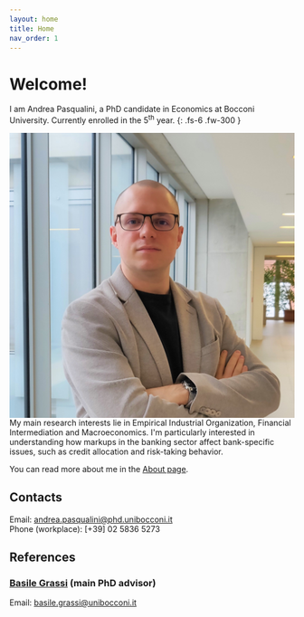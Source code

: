 ```yaml
---
layout: home
title: Home
nav_order: 1
---
```


# Welcome!

I am Andrea Pasqualini, a PhD candidate in Economics at Bocconi University.
Currently enrolled in the 5<sup>th</sup> year.
{: .fs-6 .fw-300 }

<img src="/assets/img/picture.jpg" align="right" alt="Profile picture" class="inline">

My main research interests lie in Empirical Industrial Organization, Financial Intermediation and Macroeconomics.
I'm particularly interested in understanding how markups in the banking sector affect bank-specific issues, such as credit allocation and risk-taking behavior.

You can read more about me in the [About page](/_pages/about.md).


## Contacts

Email: [andrea.pasqualini@phd.unibocconi.it](mailto:andrea.pasqualini@phd.unibocconi.it) <br>
Phone (workplace): [+39] 02 5836 5273


## References

### [Basile Grassi](https://sites.google.com/site/grassibasile/) (main PhD advisor)

Email: [basile.grassi@unibocconi.it](mailto:basile.grassi@unibocconi.it)
